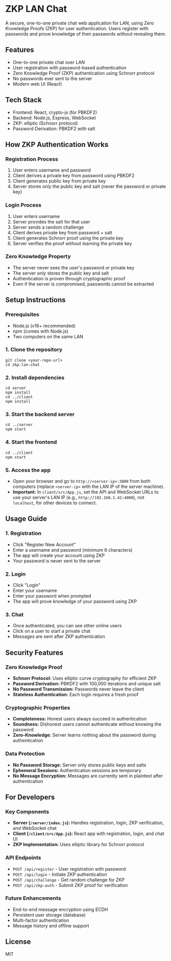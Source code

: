 # ZKP LAN Chat

A secure, one-to-one private chat web application for LAN, using Zero Knowledge Proofs (ZKP) for user authentication. Users register with passwords and prove knowledge of their passwords without revealing them.

## Features
- One-to-one private chat over LAN
- User registration with password-based authentication
- Zero Knowledge Proof (ZKP) authentication using Schnorr protocol
- No passwords ever sent to the server
- Modern web UI (React)

## Tech Stack
- Frontend: React, crypto-js (for PBKDF2)
- Backend: Node.js, Express, WebSocket
- ZKP: elliptic (Schnorr protocol)
- Password Derivation: PBKDF2 with salt

## How ZKP Authentication Works

### Registration Process
1. User enters username and password
2. Client derives a private key from password using PBKDF2
3. Client generates public key from private key
4. Server stores only the public key and salt (never the password or private key)

### Login Process
1. User enters username
2. Server provides the salt for that user
3. Server sends a random challenge
4. Client derives private key from password + salt
5. Client generates Schnorr proof using the private key
6. Server verifies the proof without learning the private key

### Zero Knowledge Property
- The server never sees the user's password or private key
- The server only stores the public key and salt
- Authentication is proven through cryptographic proof
- Even if the server is compromised, passwords cannot be extracted

## Setup Instructions

### Prerequisites
- Node.js (v16+ recommended)
- npm (comes with Node.js)
- Two computers on the same LAN

### 1. Clone the repository
```
git clone <your-repo-url>
cd zkp-lan-chat
```

### 2. Install dependencies
```
cd server
npm install
cd ../client
npm install
```

### 3. Start the backend server
```
cd ../server
npm start
```

### 4. Start the frontend
```
cd ../client
npm start
```

### 5. Access the app
- Open your browser and go to `http://<server-ip>:3000` from both computers (replace `<server-ip>` with the LAN IP of the server machine).
- **Important:** In `client/src/App.js`, set the API and WebSocket URLs to use your server's LAN IP (e.g., `http://192.168.1.42:4000`), not `localhost`, for other devices to connect.

## Usage Guide

### 1. Registration
- Click "Register New Account"
- Enter a username and password (minimum 6 characters)
- The app will create your account using ZKP
- Your password is never sent to the server

### 2. Login
- Click "Login"
- Enter your username
- Enter your password when prompted
- The app will prove knowledge of your password using ZKP

### 3. Chat
- Once authenticated, you can see other online users
- Click on a user to start a private chat
- Messages are sent after ZKP authentication

## Security Features

### Zero Knowledge Proof
- **Schnorr Protocol:** Uses elliptic curve cryptography for efficient ZKP
- **Password Derivation:** PBKDF2 with 100,000 iterations and unique salt
- **No Password Transmission:** Passwords never leave the client
- **Stateless Authentication:** Each login requires a fresh proof

### Cryptographic Properties
- **Completeness:** Honest users always succeed in authentication
- **Soundness:** Dishonest users cannot authenticate without knowing the password
- **Zero-Knowledge:** Server learns nothing about the password during authentication

### Data Protection
- **No Password Storage:** Server only stores public keys and salts
- **Ephemeral Sessions:** Authentication sessions are temporary
- **No Message Encryption:** Messages are currently sent in plaintext after authentication

## For Developers

### Key Components
- **Server (`/server/index.js`):** Handles registration, login, ZKP verification, and WebSocket chat
- **Client (`/client/src/App.js`):** React app with registration, login, and chat UI
- **ZKP Implementation:** Uses elliptic library for Schnorr protocol

### API Endpoints
- `POST /api/register` - User registration with password
- `POST /api/login` - Initiate ZKP authentication
- `POST /api/challenge` - Get random challenge for ZKP
- `POST /api/zkp-auth` - Submit ZKP proof for verification

### Future Enhancements
- End-to-end message encryption using ECDH
- Persistent user storage (database)
- Multi-factor authentication
- Message history and offline support

## License
MIT
